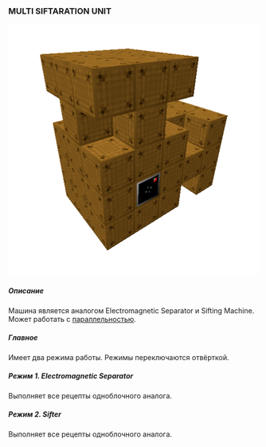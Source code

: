 ### MULTI SIFTARATION UNIT

![LOGO](media/gregtech/ParSift.png)

##### Описание

Машина является аналогом Electromagnetic Separator и Sifting Machine. Может работать с [параллельностью](#/mechanics#parallelism).

##### Главное

Имеет два режима работы. Режимы переключаются отвёрткой.

##### Режим 1. Electromagnetic Separator

Выполняет все рецепты одноблочного аналога.

##### Режим 2. Sifter

Выполняет все рецепты одноблочного аналога.
